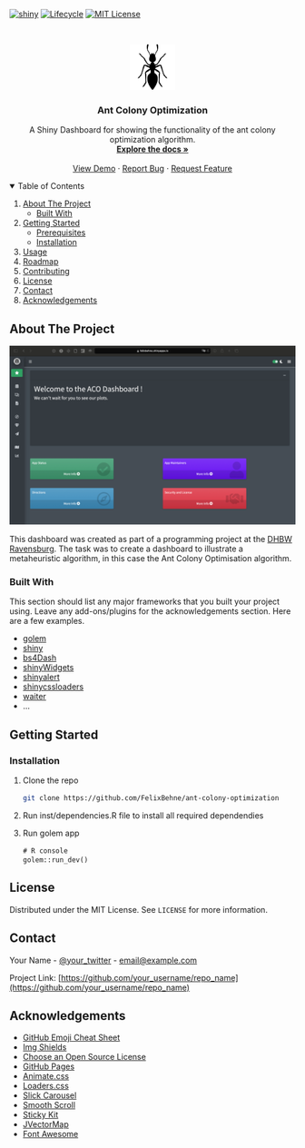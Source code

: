 [![shiny][shiny-shield]][shiny-url]
[![Lifecycle][lifecycle-shield]][lifecycle-url]
[![MIT License][license-shield]][license-url]



<!-- PROJECT LOGO -->
<br />
<p align="center">
  <a href="https://github.com/FelixBehne/ant-colony-optimization">
    <img src="inst/app/www/img/logo.png" alt="Logo" width="80" height="80">
  </a>

  <h3 align="center">Ant Colony Optimization</h3>

  <p align="center">
    A Shiny Dashboard for showing the functionality of the ant
    colony optimization algorithm.
    <br />
    <a href="https://github.com/FelixBehne/ant-colony-optimization/tree/master/man"><strong>Explore the docs »</strong></a>
    <br />
    <br />
    <a href="https://felixbehne.shinyapps.io/ant-colony-optimization/">View Demo</a>
    ·
    <a href="https://github.com/FelixBehne/ant-colony-optimization/issues">Report Bug</a>
    ·
    <a href="https://github.com/FelixBehne/ant-colony-optimization/issues">Request Feature</a>
  </p>
</p>



<!-- TABLE OF CONTENTS -->
<details open="open">
  <summary>Table of Contents</summary>
  <ol>
    <li>
      <a href="#about-the-project">About The Project</a>
      <ul>
        <li><a href="#built-with">Built With</a></li>
      </ul>
    </li>
    <li>
      <a href="#getting-started">Getting Started</a>
      <ul>
        <li><a href="#prerequisites">Prerequisites</a></li>
        <li><a href="#installation">Installation</a></li>
      </ul>
    </li>
    <li><a href="#usage">Usage</a></li>
    <li><a href="#roadmap">Roadmap</a></li>
    <li><a href="#contributing">Contributing</a></li>
    <li><a href="#license">License</a></li>
    <li><a href="#contact">Contact</a></li>
    <li><a href="#acknowledgements">Acknowledgements</a></li>
  </ol>
</details>



<!-- ABOUT THE PROJECT -->
## About The Project

[![Product Name Screen Shot][product-screenshot]](")

This dashboard was created as part of a programming project at the [DHBW Ravensburg](https://www.ravensburg.dhbw.de/startseite).
The task was to create a dashboard to illustrate a metaheuristic algorithm, in this case the Ant Colony Optimisation algorithm.

### Built With

This section should list any major frameworks that you built your project using. Leave any add-ons/plugins for the acknowledgements section. Here are a few examples.

* [golem](https://github.com/ThinkR-open/golem)
* [shiny](https://shiny.rstudio.com/tutorial/)
* [bs4Dash](https://rinterface.github.io/bs4Dash/)
* [shinyWidgets](https://github.com/dreamRs/shinyWidgets)
* [shinyalert](https://github.com/daattali/shinyalert)
* [shinycssloaders](https://github.com/daattali/shinycssloaders)
* [waiter](https://github.com/JohnCoene/waiter)
* ...



<!-- GETTING STARTED -->
## Getting Started

### Installation

1. Clone the repo
   ```sh
   git clone https://github.com/FelixBehne/ant-colony-optimization
   ```
2. Run inst/dependencies.R file to install all required dependendies

3. Run golem app 
   ```
   # R console 
   golem::run_dev()
   ```



<!-- LICENSE -->
## License

Distributed under the MIT License. See `LICENSE` for more information.



<!-- CONTACT -->
## Contact

Your Name - [@your_twitter](https://twitter.com/your_username) - email@example.com

Project Link: [https://github.com/your_username/repo_name](https://github.com/your_username/repo_name)



<!-- ACKNOWLEDGEMENTS -->
## Acknowledgements
* [GitHub Emoji Cheat Sheet](https://www.webpagefx.com/tools/emoji-cheat-sheet)
* [Img Shields](https://shields.io)
* [Choose an Open Source License](https://choosealicense.com)
* [GitHub Pages](https://pages.github.com)
* [Animate.css](https://daneden.github.io/animate.css)
* [Loaders.css](https://connoratherton.com/loaders)
* [Slick Carousel](https://kenwheeler.github.io/slick)
* [Smooth Scroll](https://github.com/cferdinandi/smooth-scroll)
* [Sticky Kit](http://leafo.net/sticky-kit)
* [JVectorMap](http://jvectormap.com)
* [Font Awesome](https://fontawesome.com)





<!-- MARKDOWN LINKS & IMAGES -->
<!-- https://www.markdownguide.org/basic-syntax/#reference-style-links -->
[shiny-shield]: https://img.shields.io/badge/Shiny-shinyapps.io-blue?style=flat&labelColor=white&logo=RStudio&logoColor=blue
[shiny-url]: hhttps://felixbehne.shinyapps.io/ant-colony-optimization/
[lifecycle-shield]: https://img.shields.io/badge/lifecycle-experimental-orange.svg
[lifecycle-url]: https://lifecycle.r-lib.org/articles/stages.html#experimental
[license-shield]: https://img.shields.io/github/license/felixbehne/ant-colony-optimization.svg?style=flat
[license-url]: https://github.com/othneildrew/Best-README-Template/blob/master/LICENSE.txt
[product-screenshot]: inst/app/www/img/product-screenshot.png
